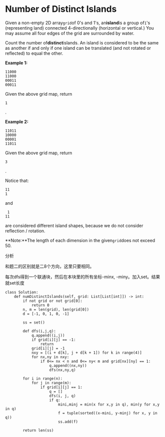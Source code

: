 # Number of Distinct Islands

Given a non-empty 2D array`grid`of 0's and 1's, an**island**is a group of`1`'s \(representing land\) connected 4-directionally \(horizontal or vertical.\) You may assume all four edges of the grid are surrounded by water.

Count the number of**distinct**islands. An island is considered to be the same as another if and only if one island can be translated \(and not rotated or reflected\) to equal the other.

**Example 1:**

```text
11000
11000
00011
00011
```

Given the above grid map, return

`1`

.

**Example 2:**

```text
11011
10000
00001
11011
```

Given the above grid map, return

`3`

.

Notice that:

```text
11
1
```

and

```text
 1
11
```

are considered different island shapes, because we do not consider reflection / rotation.

**Note:**The length of each dimension in the given`grid`does not exceed 50.

分析

和题二的区别就是二8个方向，这里只要相同。

每次dfs得到一个联通块，然后在本块里的所有坐标-minx, -miny。加入set。结果就set长度

```text
class Solution:
    def numDistinctIslands(self, grid: List[List[int]]) -> int:
        if not grid or not grid[0]:
            return 0
        n, m = len(grid), len(grid[0])        
        d = [-1, 0, 1, 0, -1]

        ss = set()

        def dfs(i,j,q):
            q.append((i,j))
            if grid[i][j] == -1:
                return
            grid[i][j] = -1
            nxy = [(i + d[k], j + d[k + 1]) for k in range(4)]
            for nx,ny in nxy:
                if 0<= nx < n and 0<= ny< m and grid[nx][ny] == 1:
                    q.append((nx,ny))
                    dfs(nx,ny,q)

        for i in range(n):        
            for j in range(m):
                if grid[i][j] == 1:
                    q = []
                    dfs(i, j, q)
                    if q:
                        mini,minj = min(x for x,y in q), min(y for x,y in q)
                        f = tuple(sorted((x-mini, y-minj) for x, y in q))
                        ss.add(f)

        return len(ss)
```

